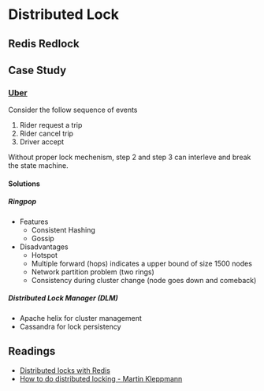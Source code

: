 # Distributed Lock

## Redis Redlock

## Case Study

### [Uber](https://www.youtube.com/watch?v=MDuagr729aU)

Consider the follow sequence of events

1. Rider request a trip
2. Rider cancel trip
3. Driver accept

Without proper lock mechenism, step 2 and step 3 can interleve and break the state machine. 

#### Solutions

##### Ringpop

- Features
  - Consistent Hashing
  - Gossip
- Disadvantages
  - Hotspot
  - Multiple forward (hops) indicates a upper bound of size 1500 nodes
  - Network partition problem (two rings)
  - Consistency during cluster change (node goes down and comeback)

##### Distributed Lock Manager (DLM)

- Apache helix for cluster management
- Cassandra for lock persistency

## Readings

- [Distributed locks with Redis](https://redis.io/topics/distlock)
- [How to do distributed locking - Martin Kleppmann](https://martin.kleppmann.com/2016/02/08/how-to-do-distributed-locking.html)